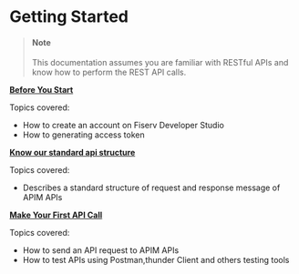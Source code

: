 
# Getting Started


> #### Note
>
> This documentation assumes you are familiar with RESTful APIs and know how to perform the REST API calls.



[**Before You Start**](?path=docs/getting-started/before-you-start.md "Click to read full article")

Topics covered:
-	How to create an account on Fiserv Developer Studio
-	How to generating access token 


[**Know our standard api structure**](?path=docs/getting-started/know-our-standard-api-structure.md "Click to read full article")

Topics covered:
- Describes a standard structure of request and response message of APIM APIs

[**Make Your First API Call**](?path=docs/getting-started/make-your-first-api-call.md "Click to read full article")

Topics covered:
-	How to send an API request to APIM APIs
-	How to test APIs using Postman,thunder Client and others testing tools
